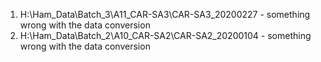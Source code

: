 1. H:\Ham_Data\Batch_3\A11_CAR-SA3\CAR-SA3_20200227 - something wrong with the data conversion
2. H:\Ham_Data\Batch_2\A10_CAR-SA2\CAR-SA2_20200104 - something wrong with the data conversion